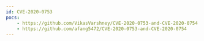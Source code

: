 ```yaml
---
id: CVE-2020-0753
pocs:
    - https://github.com/VikasVarshney/CVE-2020-0753-and-CVE-2020-0754
    - https://github.com/afang5472/CVE-2020-0753-and-CVE-2020-0754
---
```

